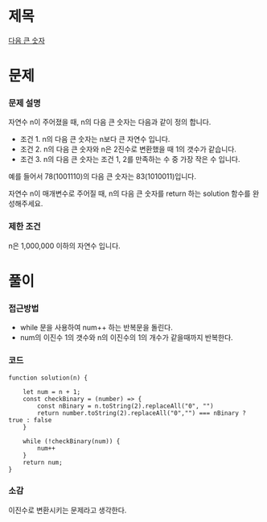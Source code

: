 # 제목

[다음 큰 숫자](https://school.programmers.co.kr/learn/courses/30/lessons/12911)

# 문제

### 문제 설명

자연수 n이 주어졌을 때, n의 다음 큰 숫자는 다음과 같이 정의 합니다.

- 조건 1. n의 다음 큰 숫자는 n보다 큰 자연수 입니다.
- 조건 2. n의 다음 큰 숫자와 n은 2진수로 변환했을 때 1의 갯수가 같습니다.
- 조건 3. n의 다음 큰 숫자는 조건 1, 2를 만족하는 수 중 가장 작은 수 입니다.

예를 들어서 78(1001110)의 다음 큰 숫자는 83(1010011)입니다.

자연수 n이 매개변수로 주어질 때, n의 다음 큰 숫자를 return 하는 solution 함수를 완성해주세요.

### 제한 조건

n은 1,000,000 이하의 자연수 입니다.

# 풀이

### 접근방법

- while 문을 사용하여 num++ 하는 반복문을 돌린다.
- num의 이진수 1의 갯수와 n의 이진수의 1의 개수가 같을때까지 반복한다.

### 코드

```
function solution(n) {

    let num = n + 1;
    const checkBinary = (number) => {
        const nBinary = n.toString(2).replaceAll("0", "")
        return number.toString(2).replaceAll("0","") === nBinary ? true : false
    }

    while (!checkBinary(num)) {
        num++
    }
    return num;
}
```

### 소감

이진수로 변환시키는 문제라고 생각한다.
